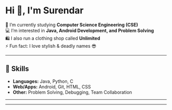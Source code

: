 # Hi 👋, I'm Surendar 

🌱 I’m currently studying **Computer Science Engineering (CSE)**  
💻 I’m interested in **Java, Android Development, and Problem Solving**  
🛍️ I also run a clothing shop called **Unlimited**  
⚡ Fun fact: I love stylish & deadly names 😎  

---

## 🚀 Skills
- **Languages:** Java, Python, C  
- **Web/Apps:** Android, Git, HTML, CSS  
- **Other:** Problem Solving, Debugging, Team Collaboration  

---

---

